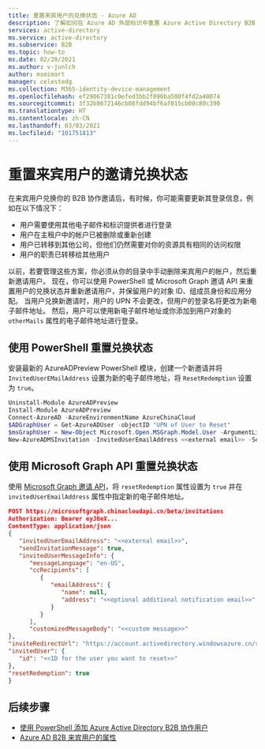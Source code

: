 ```yaml
---
title: 重置来宾用户的兑换状态 - Azure AD
description: 了解如何在 Azure AD 外部标识中重置 Azure Active Directory B2B 来宾用户的邀请兑换状态。
services: active-directory
ms.service: active-directory
ms.subservice: B2B
ms.topic: how-to
ms.date: 02/20/2021
ms.author: v-junlch
author: msmimart
manager: celestedg
ms.collection: M365-identity-device-management
ms.openlocfilehash: ef29067381c0efed3bb2f090ba500f4fd2a40074
ms.sourcegitcommit: 3f32b8672146cb08fdd94bf6af015cb08c80c390
ms.translationtype: HT
ms.contentlocale: zh-CN
ms.lasthandoff: 03/03/2021
ms.locfileid: "101751813"
---
```

# <a name="reset-redemption-status-for-a-guest-user"></a>重置来宾用户的邀请兑换状态

在来宾用户兑换你的 B2B 协作邀请后，有时候，你可能需要更新其登录信息，例如在以下情况下：

- 用户需要使用其他电子邮件和标识提供者进行登录
- 用户在主租户中的帐户已被删除或重新创建
- 用户已转移到其他公司，但他们仍然需要对你的资源具有相同的访问权限
- 用户的职责已转移给其他用户

以前，若要管理这些方案，你必须从你的目录中手动删除来宾用户的帐户，然后重新邀请用户。 现在，你可以使用 PowerShell 或 Microsoft Graph 邀请 API 来重置用户的兑换状态并重新邀请用户，并保留用户的对象 ID、组成员身份和应用分配。 当用户兑换新邀请时，用户的 UPN 不会更改，但用户的登录名将更改为新电子邮件地址。 然后，用户可以使用新电子邮件地址或你添加到用户对象的 `otherMails` 属性的电子邮件地址进行登录。

## <a name="use-powershell-to-reset-redemption-status"></a>使用 PowerShell 重置兑换状态

安装最新的 AzureADPreview PowerShell 模块，创建一个新邀请并将 `InvitedUserEMailAddress` 设置为新的电子邮件地址，将 `ResetRedemption` 设置为 `true`。

```powershell  
Uninstall-Module AzureADPreview 
Install-Module AzureADPreview 
Connect-AzureAD -AzureEnvironmentName AzureChinaCloud
$ADGraphUser = Get-AzureADUser -objectID "UPN of User to Reset"  
$msGraphUser = New-Object Microsoft.Open.MSGraph.Model.User -ArgumentList $ADGraphUser.ObjectId 
New-AzureADMSInvitation -InvitedUserEmailAddress <<external email>> -SendInvitationMessage $True -InviteRedirectUrl "https://account.activedirectory.windowsazure.cn/r#/applications" -InvitedUser $msGraphUser -ResetRedemption $True 
```

## <a name="use-microsoft-graph-api-to-reset-redemption-status"></a>使用 Microsoft Graph API 重置兑换状态

使用 [Microsoft Graph 邀请 API](https://docs.microsoft.com/graph/api/resources/invitation?view=graph-rest-1.0)，将 `resetRedemption` 属性设置为 `true` 并在 `invitedUserEmailAddress` 属性中指定新的电子邮件地址。

```json
POST https://microsoftgraph.chinacloudapi.cn/beta/invitations  
Authorization: Bearer eyJ0eX...  
ContentType: application/json  
{  
   "invitedUserEmailAddress": "<<external email>>",  
   "sendInvitationMessage": true,  
   "invitedUserMessageInfo": {  
      "messageLanguage": "en-US",  
      "ccRecipients": [  
         {  
            "emailAddress": {  
               "name": null,  
               "address": "<<optional additional notification email>>"  
            }  
         } 
      ],  
      "customizedMessageBody": "<<custom message>>"  
},  
"inviteRedirectUrl": "https://account.activedirectory.windowsazure.cn/r#/applications?tenantId=",  
"invitedUser": {  
   "id": "<<ID for the user you want to reset>>"  
}, 
"resetRedemption": true 
}
```

## <a name="next-steps"></a>后续步骤

- [使用 PowerShell 添加 Azure Active Directory B2B 协作用户](customize-invitation-api.md#powershell)
- [Azure AD B2B 来宾用户的属性](user-properties.md)
